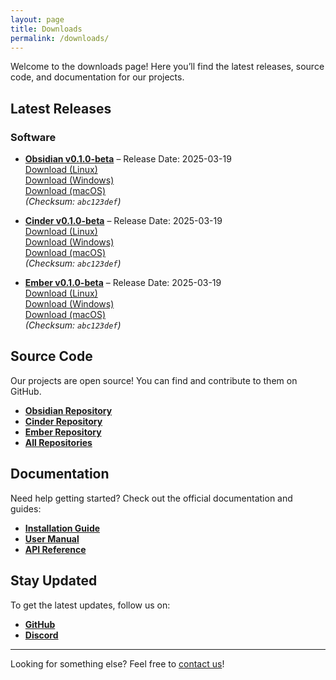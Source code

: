 ```yaml
---
layout: page
title: Downloads
permalink: /downloads/
---
```


Welcome to the downloads page! Here you’ll find the latest releases, source code, and documentation for our projects.

## Latest Releases

### Software
- **[Obsidian v0.1.0-beta](#)** – Release Date: 2025-03-19  
  <a href="#" class="button primary">Download (Linux)</a>  
  <a href="#" class="button secondary">Download (Windows)</a>  
  <a href="#" class="button secondary">Download (macOS)</a>  
  *(Checksum: `abc123def`)*

- **[Cinder v0.1.0-beta](#)** – Release Date: 2025-03-19  
  <a href="#" class="button primary">Download (Linux)</a>  
  <a href="#" class="button secondary">Download (Windows)</a>  
  <a href="#" class="button secondary">Download (macOS)</a>  
  *(Checksum: `abc123def`)*

- **[Ember v0.1.0-beta](#)** – Release Date: 2025-03-19  
  <a href="#" class="button primary">Download (Linux)</a>  
  <a href="#" class="button secondary">Download (Windows)</a>  
  <a href="#" class="button secondary">Download (macOS)</a>  
  *(Checksum: `abc123def`)*
 
## Source Code

Our projects are open source! You can find and contribute to them on GitHub.

- **[Obsidian Repository](https://github.com/obsidian-language/obsidian)**
- **[Cinder Repository](https://github.com/obsidian-language/cinder)**
- **[Ember Repository](https://github.com/obsidian-language/ember)**
- **[All Repositories](https://github.com/obsidian-language/)**

## Documentation

Need help getting started? Check out the official documentation and guides:

- **[Installation Guide](#)**
- **[User Manual](#)**
- **[API Reference](#)**

## Stay Updated

To get the latest updates, follow us on:

- **[GitHub](https://github.com/obsidian-language)**
- **[Discord](#)**

---
Looking for something else? Feel free to [contact us](/contact/)!
